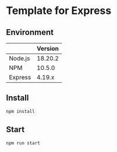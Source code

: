 # Template for Express

## Environment

|         | Version |
| ------- | ------- |
| Node.js | 18.20.2 |
| NPM     | 10.5.0  |
| Express | 4.19.x  |

## Install

```sh
npm install
```

## Start

```sh
npm run start
```

